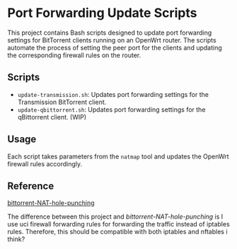 # Port Forwarding Update Scripts

This project contains Bash scripts designed to update port forwarding settings for BitTorrent clients running on an OpenWrt router. The scripts automate the process of setting the peer port for the clients and updating the corresponding firewall rules on the router.

## Scripts

- `update-transmission.sh`: Updates port forwarding settings for the Transmission BitTorrent client.
- `update-qbittorrent.sh`: Updates port forwarding settings for the qBittorrent client. (WIP)

## Usage

Each script takes parameters from the `natmap` tool and updates the OpenWrt firewall rules accordingly.

## Reference

[bittorrent-NAT-hole-punching](https://github.com/wits-fe/bittorrent-NAT-hole-punching/blob/main/update-tr.sh)

The difference between this project and _bittorrent-NAT-hole-punching_ is I use uci firewall forwarding rules for forwarding the traffic instead of iptables rules. Therefore, this should be compatible with both iptables and nftables i think?
